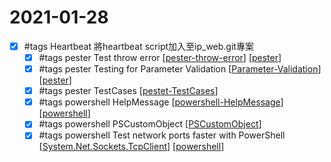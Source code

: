 # 2021-01-28

- [x] #tags Heartbeat 將heartbeat script加入至ip_web.git專案
    - [x] #tags pester Test throw error [[pester-throw-error]] [[pester]]
    - [x] #tags pester Testing for Parameter Validation [[Parameter-Validation]] [[pester]]
    - [x] #tags pester TestCases [[pestet-TestCases]]
    - [x] #tags powershell HelpMessage [[powershell-HelpMessage]] [[powershell]]
    - [x] #tags powershell PSCustomObject [[PSCustomObject]]
    - [x] #tags powershell Test network ports faster with PowerShell [[System.Net.Sockets.TcpClient]] [[powershell]]

[//begin]: # "Autogenerated link references for markdown compatibility"
[pester-throw-error]: pester-throw-error.md "Pester Throw Error"
[pester]: ../../../../develop/language/Powershell/testing/pester.md "Pester"
[Parameter-Validation]: parameter-validation.md "Parameter Validation"
[pestet-TestCases]: pestet-testcases.md "Pestet TestCases"
[powershell-HelpMessage]: powershell-helpmessage.md "Powershell HelpMessage"
[powershell]: ../../../../develop/language/Powershell/powershell.md "Powershell"
[PSCustomObject]: pscustomobject.md "PSCustomObject"
[System.Net.Sockets.TcpClient]: systemnetsocketstcpclient.md "System.Net.Sockets.TcpClient"
[//end]: # "Autogenerated link references"